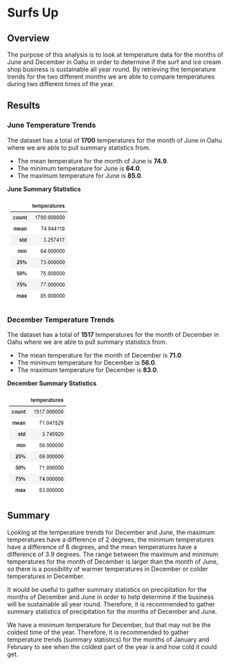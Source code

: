 # Surfs Up
## Overview
The purpose of this analysis is to look at temperature data for the months of June and December in Oahu in order to determine if the surf and ice cream shop business is sustainable all year round. By retrieving the temperature trends for the two different months we are able to compare temperatures during two different times of the year.

## Results
### June Temperature Trends
The dataset has a total of **1700** temperatures for the month of June in Oahu where we are able to pull summary statistics from. 
- The mean temperature for the month of June is **74.9**. 
- The minimum temperature for June is **64.0**. 
- The maximum temperature for June is **85.0**. 

**June Summary Statistics**

![Image](https://github.com/kochx384/surfs_up/blob/main/images/june_temp_summary_statistics.png)

### December Temperature Trends
The dataset has a total of **1517** temperatures for the month of December in Oahu where we are able to pull summary statistics from. 
- The mean temperature for the month of December is **71.0**. 
- The minimum temperature for December is **56.0**. 
- The maximum temperature for December is **83.0**.

**December Summary Statistics**

![Image](https://github.com/kochx384/surfs_up/blob/main/images/dec_temp_summary_statistics.png)

## Summary
Looking at the temperature trends for December and June, the maximum temperatures have a difference of 2 degrees, the minimum temperatures have a difference of 8 degrees, and the mean temperatures have a difference of 3.9 degrees. The range between the maximum and minimum temperatures for the month of December is larger than the month of June, so there is a possibility of warmer temperatures in December or colder temperatures in December. 

It would be useful to gather summary statistics on precipitation for the months of December and June in order to help determine if the business will be sustainable all year round. Therefore, it is recommended to gather summary statistics of precipitation for the months of December and June.

We have a minimum temperature for December, but that may not be the coldest time of the year. Therefore, it is recommended to gather temperature trends (summary statistics) for the months of January and February to see when the coldest part of the year is and how cold it could get. 
